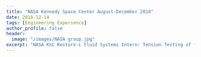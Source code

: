 ```yaml
---
title: "NASA Kennedy Space Center August-December 2018"
date: 2018-12-14
tags: [Engineering Experience]
author_profile: false
header:
  image: "/images/NASA group.jpg"
excerpt: "NASA KSC Restore-L Fluid Systems Intern: Tension Testing of flexible metal hoses"
---
```

